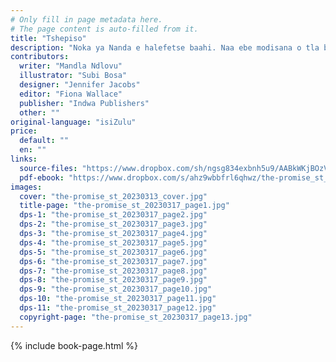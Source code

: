 ```yaml
---
# Only fill in page metadata here.
# The page content is auto-filled from it.
title: "Tshepiso"
description: "Noka ya Nanda e halefetse baahi. Naa ebe modisana o tla boloka tshepiso ya hae nokeng?"
contributors:
  writer: "Mandla Ndlovu"
  illustrator: "Subi Bosa"
  designer: "Jennifer Jacobs"
  editor: "Fiona Wallace"
  publisher: "Indwa Publishers"
  other: ""
original-language: "isiZulu"
price:
  default: ""
  en: ""
links:
  source-files: "https://www.dropbox.com/sh/ngsg834exbnh5u9/AABkWKjBOzV2XGtPeNLAOsqMa?dl=0"
  pdf-ebook: "https://www.dropbox.com/s/ahz9wbbfrl6qhwz/the-promise_st_20230313.pdf?dl=0"
images:
  cover: "the-promise_st_20230313_cover.jpg"
  title-page: "the-promise_st_20230317_page1.jpg"
  dps-1: "the-promise_st_20230317_page2.jpg"
  dps-2: "the-promise_st_20230317_page3.jpg"
  dps-3: "the-promise_st_20230317_page4.jpg"
  dps-4: "the-promise_st_20230317_page5.jpg"
  dps-5: "the-promise_st_20230317_page6.jpg"
  dps-6: "the-promise_st_20230317_page7.jpg"
  dps-7: "the-promise_st_20230317_page8.jpg"
  dps-8: "the-promise_st_20230317_page9.jpg"
  dps-9: "the-promise_st_20230317_page10.jpg"
  dps-10: "the-promise_st_20230317_page11.jpg"
  dps-11: "the-promise_st_20230317_page12.jpg"
  copyright-page: "the-promise_st_20230317_page13.jpg"
---
```


{% include book-page.html %}
